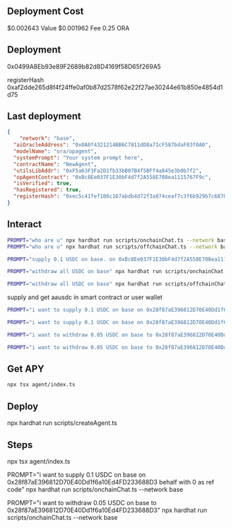 
## Deployment Cost

$0.002643 Value
$0.001962 Fee
0.25 ORA

## Deployment

0x0499A8Eb93e89F2689b82d8D4169f58D65f269A5

registerHash
0xaf2dde265d8f4f24ffe0af0b87d2578f62e22f27ae30244e61b850e4854d1d75

## Last deployment

```json
{
    "network": "base",
  "aiOracleAddress": "0x0A0f4321214BB6C7811dD8a71cF587bdaF03f0A0",
  "modelName": "ora/opagent",
  "systemPrompt": "Your system prompt here",
  "contractName": "NewAgent",
  "utilsLibAddr": "0xF5a63F3Fa2D1fb33bB07B4f5BFf4a845e3b0b7f2",
  "opAgentContract": "0xBc8Ee037F1E30bF4d7f2A558E708ea1115767F9c",
  "isVerified": true,
  "hasRegistered": true,
  "registerHash": "0xec5c41fef106c167abdb4d72f3a074ceaf7c3f6b929b7c6870e816db3cfb7d0a"
}
```

## Interact

```bash
PROMPT="who are u" npx hardhat run scripts/onchainChat.ts --network base
PROMPT="who are u" npx hardhat run scripts/offchainChat.ts --network base
```

```bash
PROMPT="supply 0.1 USDC on base. on 0xBc8Ee037F1E30bF4d7f2A558E708ea1115767F9c behalf with 0 as ref code" npx hardhat run scripts/offchainChat.ts --network base
```

```bash
PROMPT="withdraw all USDC on base" npx hardhat run scripts/onchainChat.ts --network base

PROMPT="withdraw all USDC on base" npx hardhat run scripts/offchainChat.ts --network base
```

supply and get aausdc in smart contract or user wallet
```bash
PROMPT="i want to supply 0.1 USDC on base on 0x28f87aE396812D70E40Dd1f6a10Ed4FD233688D3 behalf with 0 as ref code" npx hardhat run scripts/offchainChat.ts --network base

PROMPT="i want to supply 0.1 USDC on base on 0x28f87aE396812D70E40Dd1f6a10Ed4FD233688D3 behalf with 0 as ref code" npx hardhat run scripts/onchainChat.ts --network base

PROMPT="i want to withdraw 0.05 USDC on base to 0x28f87aE396812D70E40Dd1f6a10Ed4FD233688D3" npx hardhat run scripts/offchainChat.ts --network base

PROMPT="i want to withdraw 0.05 USDC on base to 0x28f87aE396812D70E40Dd1f6a10Ed4FD233688D3" npx hardhat run scripts/onchainChat.ts --network base
```

## Get APY

```bash
npx tsx agent/index.ts
```

## Deploy

npx hardhat run scripts/createAgent.ts 

## Steps

npx tsx agent/index.ts

PROMPT="i want to supply 0.1 USDC on base on 0x28f87aE396812D70E40Dd1f6a10Ed4FD233688D3 behalf with 0 as ref code" npx hardhat run scripts/onchainChat.ts --network base

PROMPT="i want to withdraw 0.05 USDC on base to 0x28f87aE396812D70E40Dd1f6a10Ed4FD233688D3" npx hardhat run scripts/onchainChat.ts --network base
